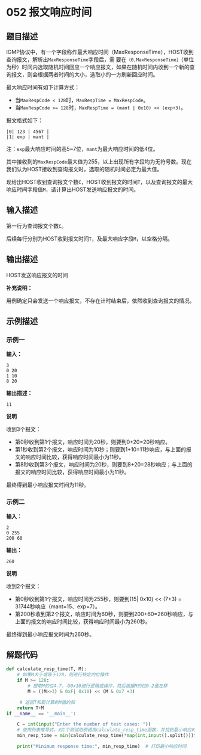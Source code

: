 # 052 报文响应时间

## 题目描述

IGMP协议中，有一个字段称作最大响应时间（MaxResponseTime），HOST收到查询报文，解析出`MaxResponseTime`字段后，需 要在`（0,MaxResponseTime］`（单位为秒）时间内选取随机时间回应一个响应报文，如果在随机时间内收到一个新的查询报文，则会根据两者时间的大小，选取小的一方刷新回应时间。

最大响应时间有如下计算方式：
- 当`MaxRespCode < 128`时，`MaxRespTime = MaxRespCode`。
- 当`MaxRespCode >= 128`时，`MaxRespTime = (mant | 0x10) << (exp+3)`。 

报文格式如下：

```text
|0| 123 | 4567 |
|1| exp | mant |
```

注：`exp`最大响应时间的高5\~7位，`mant`为最大响应时间的低4位。

其中接收到的`MaxRespCode`最大值为255，以上出现所有字段均为无符号数。现在我们认为HOST接收到查询报文时，选取的随机时间必定为最大值。

现给出HOST收到查询报文个数`C`，HOST收到报文的时间`T`，以及查询报文的最大响应时间字段值`M`，请计算出HOST发送响应报文的时间。

## 输入描述

第一行为查询报文个数`C`。

后续每行分别为HOST收到报文时间`T`，及最大响应字段`M`，以空格分隔。

## 输出描述

HOST发送响应报文的时间

**补充说明：**

用例确定只会发送一个响应报文，不存在计时结束后，依然收到查询报文的情况。

## 示例描述

### 示例一

**输入：**
```text
3
0 20
1 10
8 20
```

**输出描述：**
```text
11
```

**说明**

收到3个报文：

- 第0秒收到第1个报文，响应时间为20秒，则要到0+20=20秒响应。
- 第1秒收到第2个报文，响应时间为10秒；则要到1+10=11秒响应，与上面的报文的响应时间比较，获得响应时间最小为11秒。
- 第8秒收到第3个报文，响应时间为20秒，则要到8+20=28秒响应；与上面的报文的响应时间比较，获得响应时间最小为11秒。
  
最终得到最小响应报文时间为11秒。

### 示例二

**输入：**

```text
2
0 255
200 60
```

**输出：**
```text
260
```
**说明**

收到2个报文：

- 第0秒收到第1个报文，响应时间为255秒，则要到(15| 0x10) << (7+3) = 31744秒响应（mant=15、exp=7）。
- 第200秒收到第2个报文，响应时间为60秒，则要到200+60=260秒响应，与上面的报文的响应时间比较，获得响应时间最小为260秒。

最终得到最小响应报文时间为260秒。

## 解题代码

```python
def calculate_resp_time(T, M):
    # 如果M大于或等于128，则进行特定的位操作
    if M >= 128:
        # 提取M的位4-7，与0x10进行逻辑或操作，然后根据M的位0-2值左移
        M = ((M>>3) & 0xF| 0x10) << (M & 0x7 +3)

     # 返回T和新计算的M值的和
    return T+M
if __name__ == '__main__':

    C = int(input("Enter the number of test cases: "))
    # 使用列表推导式，对C个测试用例调用calculate_resp_time函数，并找到最小响应时间
    min_resp_time = min(calculate_resp_time(*map(int,input().split()))for _ in range (C))

    print("Minimum response time:", min_resp_time)  # 打印最小响应时间
    

```

